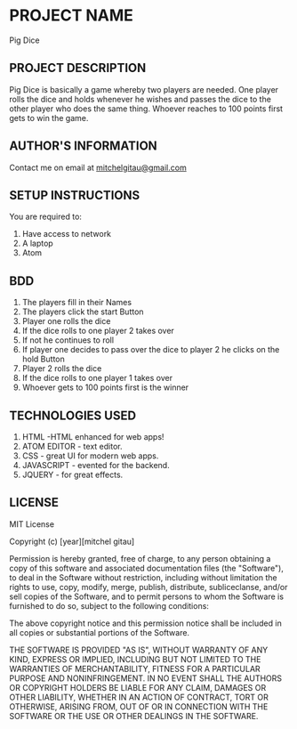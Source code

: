 # PROJECT NAME

Pig Dice

## PROJECT DESCRIPTION

Pig Dice is basically a game whereby two players are needed. One player rolls  the dice and holds whenever he wishes and passes the dice to the other player who does the same thing. Whoever reaches to 100 points first gets to win the game.

## AUTHOR'S INFORMATION

Contact me on email at mitchelgitau@gmail.com

## SETUP INSTRUCTIONS

You are required to:

<ol>
 <li>Have access to network</li>
 <li>A laptop</li>
 <li>Atom</li>
</ol>

## BDD

<ol>
 <li>The players fill in their Names</li>
 <li>The players click the start Button</li>
 <li>Player one rolls the dice</li>
 <li>If the dice rolls to one player 2 takes over</li>
 <li>If not he continues to roll</li>
 <li>If player one decides to pass over the dice to player 2 he clicks on the hold Button</li>
 <li>Player 2 rolls  the dice</li>
 <li>If the dice rolls to one player 1 takes over</li>
 <li>Whoever gets to 100 points first is the winner</li>
</ol>

## TECHNOLOGIES USED

<ol>
 <li>HTML -HTML enhanced for web apps!</li>
 <li>ATOM EDITOR - text editor.</li>
 <li>CSS - great UI for modern web apps.</li>
 <li>JAVASCRIPT - evented for the backend.</li>
 <li>JQUERY - for great effects.</li>
</ol>

## LICENSE

MIT License

Copyright (c) [year][mitchel gitau]

Permission is hereby granted, free of charge, to any person obtaining a copy of this software and associated documentation files (the "Software"), to deal in the Software without restriction, including without limitation the rights to use, copy, modify, merge, publish, distribute, subliceclanse, and/or sell copies of the Software, and to permit persons to whom the Software is furnished to do so, subject to the following conditions:

The above copyright notice and this permission notice shall be included in all copies or substantial portions of the Software.

THE SOFTWARE IS PROVIDED "AS IS", WITHOUT WARRANTY OF ANY KIND, EXPRESS OR IMPLIED, INCLUDING BUT NOT LIMITED TO THE WARRANTIES OF MERCHANTABILITY, FITNESS FOR A PARTICULAR PURPOSE AND NONINFRINGEMENT. IN NO EVENT SHALL THE AUTHORS OR COPYRIGHT HOLDERS BE LIABLE FOR ANY CLAIM, DAMAGES OR OTHER LIABILITY, WHETHER IN AN ACTION OF CONTRACT, TORT OR OTHERWISE, ARISING FROM, OUT OF OR IN CONNECTION WITH THE SOFTWARE OR THE USE OR OTHER DEALINGS IN THE SOFTWARE.

